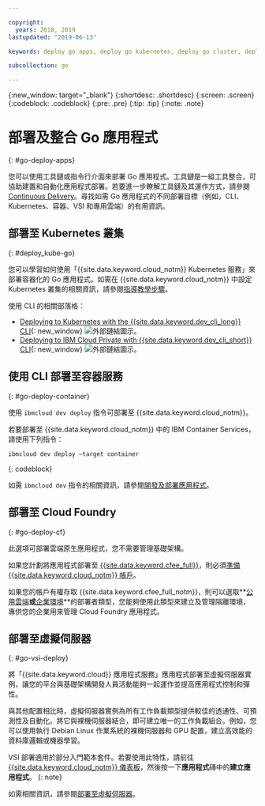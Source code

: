 ```yaml
---

copyright:
  years: 2018, 2019
lastupdated: "2019-06-13"

keywords: deploy go apps, deploy go kubernetes, deploy go cluster, deploy go cli, deploy go cloud foundry, go deploy virtual

subcollection: go

---
```


{:new_window: target="_blank"}
{:shortdesc: .shortdesc}
{:screen: .screen}
{:codeblock: .codeblock}
{:pre: .pre}
{:tip: .tip}
{:note: .note}

# 部署及整合 Go 應用程式
{: #go-deploy-apps}

您可以使用工具鏈或指令行介面來部署 Go 應用程式。工具鏈是一組工具整合，可協助建置和自動化應用程式部署。若要進一步瞭解工具鏈及其運作方式，請參閱 [Continuous Delivery](/docs/services/ContinuousDelivery?topic=ContinuousDelivery-getting-started)。尋找如需 Go 應用程式的不同部署目標（例如，CLI、Kubernetes、容器、VSI 和專用雲端）的有用資訊。

## 部署至 Kubernetes 叢集
{: #deploy_kube-go}

您可以學習如何使用「{{site.data.keyword.cloud_notm}} Kubernetes 服務」來部署容器化的 Go 應用程式。如需在 {{site.data.keyword.cloud_notm}} 中設定 Kubernetes 叢集的相關資訊，請參閱[指導教學步驟](/docs/containers?topic=containers-cs_cluster_tutorial)。

使用 CLI 的相關部落格：
* [Deploying to Kubernetes with the {{site.data.keyword.dev_cli_long}} CLI](https://www.ibm.com/blogs/cloud-archive/2017/09/deploying-kubernetes-ibm-cloud-ibm-cloud-developer-tools-cli/){: new_window} ![外部鏈結圖示](../icons/launch-glyph.svg "外部鏈結圖示")。
* [Deploying to IBM Cloud Private with {{site.data.keyword.dev_cli_short}} CLI](https://www.ibm.com/cloud/blog/deploying-ibm-cloud-private-ibm-cloud-developer-tools-cli){: new_window} ![外部鏈結圖示](../icons/launch-glyph.svg "外部鏈結圖示")。

## 使用 CLI 部署至容器服務
{: #go-deploy-container}

使用 `ibmcloud dev deploy` 指令可部署至 {{site.data.keyword.cloud_notm}}。 

若要部署至 {{site.data.keyword.cloud_notm}} 中的 IBM Container Services，請使用下列指令：
```
ibmcloud dev deploy –target container 
```
{: codeblock}

如需 `ibmcloud dev` 指令的相關資訊，請參閱[開發及部署應用程式](/docs/cli?topic=cloud-cli-getting-started)。

## 部署至 Cloud Foundry
{: #go-deploy-cf}

此選項可部署雲端原生應用程式，您不需要管理基礎架構。

如果您計劃將應用程式部署至 [{{site.data.keyword.cfee_full}}](/docs/cloud-foundry?topic=cloud-foundry-about)，則必須[準備 {{site.data.keyword.cloud_notm}} 帳戶](/docs/cloud-foundry?topic=cloud-foundry-prepare)。

如果您的帳戶有權存取 {{site.data.keyword.cfee_full_notm}}，則可以選取**[公用雲端](/docs/cloud-foundry-public?topic=cloud-foundry-public-about-cf)**或**[企業環境](/docs/cloud-foundry-public?topic=cloud-foundry-public-cfee)**的部署者類型，您能夠使用此類型來建立及管理隔離環境，專供您的企業用來管理 Cloud Foundry 應用程式。

## 部署至虛擬伺服器
{: #go-vsi-deploy}

將「{{site.data.keyword.cloud}} 應用程式服務」應用程式部署至虛擬伺服器實例，讓您的平台與基礎架構開發人員活動能夠一起運作並提高應用程式控制和彈性。

與其他配置相比時，虛擬伺服器實例為所有工作負載類型提供較佳的透通性、可預測性及自動化。將它與裸機伺服器結合，即可建立唯一的工作負載組合。例如，您可以使用執行 Debian Linux 作業系統的裸機伺服器和 GPU 配置，建立高效能的資料庫邏輯或機器學習。

  VSI 部署適用於部分入門範本套件。若要使用此特性，請前往 [{{site.data.keyword.cloud_notm}} 儀表板](https://{DomainName})，然後按一下**應用程式**磚中的**建立應用程式**。
  {: note}

如需相關資訊，請參閱[部署至虛擬伺服器](/docs/vsi?topic=virtual-servers-deploying-to-a-virtual-server)。

